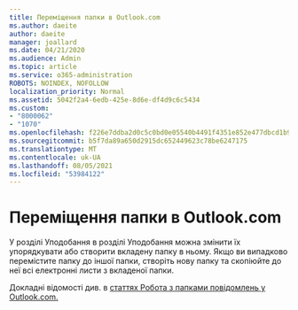 ```yaml
---
title: Переміщення папки в Outlook.com
ms.author: daeite
author: daeite
manager: joallard
ms.date: 04/21/2020
ms.audience: Admin
ms.topic: article
ms.service: o365-administration
ROBOTS: NOINDEX, NOFOLLOW
localization_priority: Normal
ms.assetid: 5042f2a4-6edb-425e-8d6e-df4d9c6c5434
ms.custom:
- "8000062"
- "1070"
ms.openlocfilehash: f226e7ddba2d0c5c0bd0e05540b4491f4351e852e477dbcd1b982478481f4642
ms.sourcegitcommit: b5f7da89a650d2915dc652449623c78be6247175
ms.translationtype: MT
ms.contentlocale: uk-UA
ms.lasthandoff: 08/05/2021
ms.locfileid: "53984122"
---
```

# <a name="move-a-folder-in-outlookcom"></a>Переміщення папки в Outlook.com

У розділі Уподобання в розділі Уподобання можна  змінити їх упорядкувати або створити вкладену папку в ньому.  Якщо ви випадково перемістите папку до іншої папки, створіть нову папку та скопіюйте до неї всі електронні листи з вкладеної папки.
  
Докладні відомості див. в [статтях Робота з папками повідомлень у Outlook.com.](https://support.office.com/article/6bb0723a-f39f-4a8d-bb3f-fab5dcc2510a?wt.mc_id=Office_Outlook_com_Alchemy)